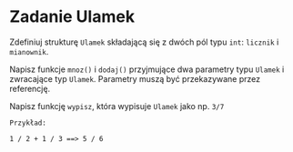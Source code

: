 # Zadanie Ulamek

Zdefiniuj strukturę `Ulamek` składającą się z dwóch pól typu `int`: `licznik` i `mianownik`.

Napisz funkcje `mnoz()` i `dodaj()` przyjmujące dwa parametry typu `Ulamek` i zwracające typ `Ulamek`. Parametry muszą być przekazywane przez referencję.

Napisz funkcję `wypisz`, która wypisuje `Ulamek` jako np. `3/7`

```
Przykład:

1 / 2 + 1 / 3 ==> 5 / 6
```
